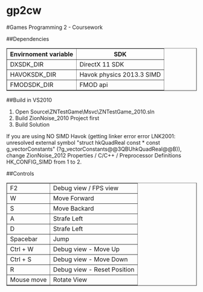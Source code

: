 gp2cw
=====

#Games Programming 2 - Coursework

##Dependencies
<table border="1">
<tr>
	<th>Envirnoment variable</th>
	<th>SDK</th>
</tr>
<tr>
	<td>DXSDK_DIR</td>
	<td>DirectX 11 SDK</td>
</tr>
<tr>
	<td>HAVOKSDK_DIR</td>
	<td>Havok physics 2013.3 SIMD</td>
</tr>
<tr>
	<td>FMODSDK_DIR</td>
	<td>FMOD api</td>
</tr>
</table>

##Build in VS2010
1. Open Source\ZNTestGame\Msvc\ZNTestGame_2010.sln
2. Build ZionNoise_2010 Project first
3. Build Solution
<p>If you are using NO SIMD Havok (getting linker error error LNK2001: unresolved external symbol "struct hkQuadReal const * const g_vectorConstants" (?g_vectorConstants@@3QBUhkQuadReal@@B)), change ZionNoise_2012 Properties / C/C++ / Preprocessor Definitions HK_CONFIG_SIMD from 1 to 2.</p>

##Controls
<table border="1">
<tr>
	<td>F2</td>
	<td>Debug view / FPS view</td>
</tr>
<tr>
	<td>W</td>
	<td>Move Forward</td>
</tr>
<tr>
	<td>S</td>
	<td>Move Backard</td>
</tr>
<tr>
	<td>A</td>
	<td>Strafe Left</td>
</tr>
<tr>
	<td>D</td>
	<td>Strafe Left</td>
</tr>
<tr>
	<td>Spacebar</td>
	<td>Jump</td>
</tr>
<tr>
	<td>Ctrl + W</td>
	<td>Debug view - Move Up</td>
</tr>
<tr>
	<td>Ctrl + S</td>
	<td>Debug view - Move Down</td>
</tr>
<tr>
	<td>R</td>
	<td>Debug view - Reset Position</td>
</tr>
<tr>
	<td>Mouse move</td>
	<td>Rotate View</td>
</tr>
</table>

